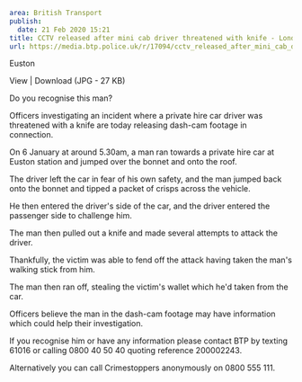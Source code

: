 ```yaml
area: British Transport
publish:
  date: 21 Feb 2020 15:21
title: CCTV released after mini cab driver threatened with knife - London
url: https://media.btp.police.uk/r/17094/cctv_released_after_mini_cab_driver_threatened_wi
```

Euston

View | Download (JPG - 27 KB)

Do you recognise this man?

Officers investigating an incident where a private hire car driver was threatened with a knife are today releasing dash-cam footage in connection.

On 6 January at around 5.30am, a man ran towards a private hire car at Euston station and jumped over the bonnet and onto the roof.

The driver left the car in fear of his own safety, and the man jumped back onto the bonnet and tipped a packet of crisps across the vehicle.

He then entered the driver's side of the car, and the driver entered the passenger side to challenge him.

The man then pulled out a knife and made several attempts to attack the driver.

Thankfully, the victim was able to fend off the attack having taken the man's walking stick from him.

The man then ran off, stealing the victim's wallet which he'd taken from the car.

Officers believe the man in the dash-cam footage may have information which could help their investigation.

If you recognise him or have any information please contact BTP by texting 61016 or calling 0800 40 50 40 quoting reference 200002243.

Alternatively you can call Crimestoppers anonymously on 0800 555 111.
